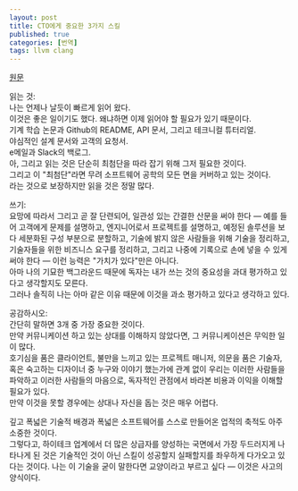 ```yaml
---
layout: post
title: CTO에게 중요한 3가지 스킬
published: true
categories: [번역]
tags: llvm clang
---
```

[원문](https://techcrunch.com/2018/02/25/the-three-key-cto-skills/)  
    
읽는 것:  
나는 언제나 날듯이 빠르게 읽어 왔다.  
이것은 좋은 일이기도 했다. 왜냐하면 이제 읽어야 할 필요가 있기 때문이다.  
기계 학습 논문과 Github의 README, API 문서, 그리고 테크니컬 튜터리얼.  
야심적인 설계 문서와 고객의 요청서.  
e메일과 Slack의 백로그.  
아, 그리고 읽는 것은 단순히 최첨단을 따라 잡기 위해 그저 필요한 것이다.  
그리고 이 "최첨단"라면 무려 소프트웨어 공학의 모든 면을 커버하고 있는 것이다.  
라는 것으로 보장하지만 읽을 것은 정말 많다.  
  
쓰기:  
요망에 따라서 그리고 곧 잘 단련되어, 일관성 있는 간결한 산문을 써야 한다 ― 예를 들어 고객에게 문제를 설명하고, 엔지니어로서 프로젝트를 설명하고, 예정된 솔루션을 보다 세분화된 구성 부분으로 분할하고, 기술에 밝지 않은 사람들을 위해 기술을 정리하고, 기술자들을 위한 비즈니스 요구를 정리하고, 그리고 나중에 기록으로 손에 넣을 수 있게 써야 한다 ― 이런 능력은 "가치가 있다"만은 아니다.  
아마 나의 기묘한 백그라운드 때문에 독자는 내가 쓰는 것의 중요성을 과대 평가하고 있다고 생각할지도 모른다.  
그러나 솔직히 나는 아마 같은 이유 때문에 이것을 과소 평가하고 있다고 생각하고 있다.  
  
공감하시오:  
간단히 말하면 3개 중 가장 중요한 것이다.  
만약 커뮤니케이션 하고 있는 상대를 이해하지 않았다면, 그 커뮤니케이션은 무익한 일이 많다.  
호기심을 품은 클라이언트, 불만을 느끼고 있는 프로젝트 매니저, 의문을 품은 기술자, 혹은 숙고하는 디자이너 중 누구와 이야기 했는가에 관계 없이 우리는 이러한 사람들을 파악하고 이러한 사람들의 마음으로, 독자적인 관점에서 바라본 비용과 이익을 이해할 필요가 있다.  
만약 이것을 못할 경우에는 상대나 자신을 돕는 것은 매우 어렵다.  
  
깊고 폭넓은 기술적 배경과 폭넓은 소프트웨어를 스스로 만들어온 업적의 축적도 아주 소중한 것이다.  
그렇다고, 하이테크 업계에서 더 많은 상급자를 양성하는 국면에서 가장 두드러지게 나타나게 된 것은 기술적인 것이 아닌 스킬이 성공할지 실패할지를 좌우하게 다가오고 있다는 것이다. 나는 이 기술을 굳이 말한다면 교양이라고 부르고 싶다 ― 이것은 사고의 양식이다.      
